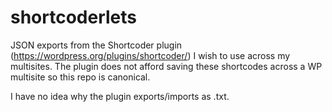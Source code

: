 # shortcoderlets

JSON exports from the Shortcoder plugin (https://wordpress.org/plugins/shortcoder/) I wish to use across my multisites. The plugin does not afford saving these shortcodes across a WP multisite so this repo is canonical.

I have no idea why the plugin exports/imports as .txt.